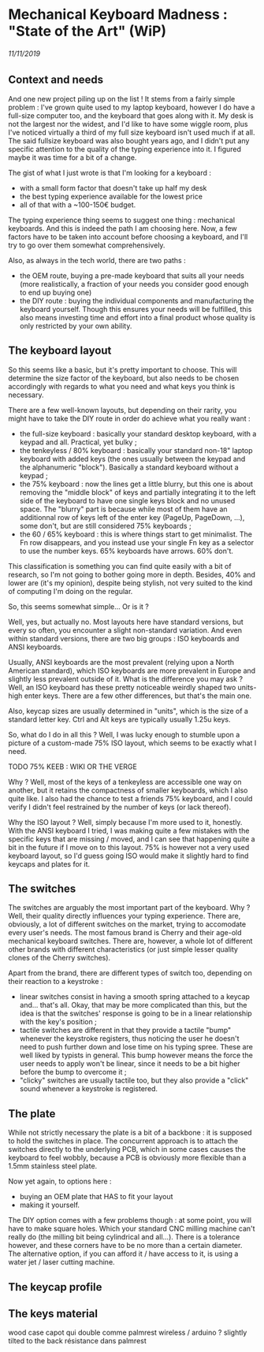 # Mechanical Keyboard Madness : "State of the Art" (WiP)
###### 11/11/2019

## Context and needs 
And one new project piling up on the list ! It stems from a fairly simple problem : I've grown quite used to my laptop keyboard, however I do have a
full-size computer too, and the keyboard that goes along with it. My desk is not the largest nor the widest, and I'd like to have some wiggle room,
plus I've noticed virtually a third of my full size keyboard isn't used much if at all. The said fullsize keyboard was also bought years ago, and
I didn't put any specific attention to the quality of the typing experience into it. I figured maybe it was time for a bit of a change. 

The gist of what I just wrote is that I'm looking for a keyboard : 
- with a small form factor that doesn't take up half my desk
- the best typing experience available for the lowest price
- all of that with a ~100-150€ budget.

The typing experience thing seems to suggest one thing : mechanical keyboards. And this is indeed the path I am choosing here. Now, a few factors have
to be taken into account before choosing a keyboard, and I'll try to go over them somewhat comprehensively.

Also, as always in the tech world, there are two paths : 
- the OEM route, buying a pre-made keyboard that suits all your needs (more realistically, a fraction of your needs you consider good enough to end up
  buying one)
- the DIY route : buying the individual components and manufacturing the keyboard yourself. Though this ensures your needs will be fulfilled, this
  also means investing time and effort into a final product whose quality is only restricted by your own ability. 

## The keyboard layout
So this seems like a basic, but it's pretty important to choose. This will determine the size factor of the keyboard, but also needs to be chosen
accordingly with regards to what you need and what keys you think is necessary. 

There are a few well-known layouts, but depending on their rarity, you might have to take the DIY route in order do achieve what you really want : 
- the full-size keyboard : basically your standard desktop keyboard, with a keypad and all. Practical, yet bulky ;
- the tenkeyless / 80% keyboard : basically your standard non-18" laptop keyboard with added keys (the ones usually between the keypad and the alphanumeric
  "block"). Basically a standard keyboard without a keypad ;
- the 75% keyboard : now the lines get a little blurry, but this one is about removing the "middle block" of keys and partially integrating it to the
  left side of the keyboard to have one single keys block and no unused space. The "blurry" part is because while most of them have an additionnal row
  of keys left of the enter key (PageUp, PageDown, ...), some don't, but are still considered 75% keyboards ;
- the 60 / 65% keyboard : this is where things start to get minimalist. The Fn row disappears, and you instead use your single Fn key as a selector to
  use the number keys. 65% keyboards have arrows. 60% don't.

This classification is something you can find quite easily with a bit of research, so I'm not going to bother going more in depth. Besides, 40% and
lower are (it's my opinion), despite being stylish, not very suited to the kind of computing I'm doing on the regular. 

So, this seems somewhat simple... Or is it ? 

Well, yes, but actually no. Most layouts here have standard versions, but every so often, you encounter a slight non-standard variation. And even
within standard versions, there are two big groups : ISO keyboards and ANSI keyboards. 

Usually, ANSI keyboards are the most prevalent (relying upon a North American standard), which ISO keyboards are more prevalent in Europe and slightly
less prevalent outside of it. What is the difference you may ask ? Well, an ISO keyboard has these pretty noticeable weirdly shaped two units-high
enter keys. There are a few other differences, but that's the main one. 

Also, keycap sizes are usually determined in "units", which is the size of a standard letter key. Ctrl and Alt keys are typically usually 1.25u keys. 

So, what do I do in all this ? Well, I was lucky enough to stumble upon a picture of a custom-made 75% ISO layout, which seems to be exactly what I
need. 

TODO 75% KEEB : WIKI OR THE VERGE

Why ? Well, most of the keys of a tenkeyless are accessible one way on another, but it retains the compactness of smaller keyboards, which I also
quite like. I also had the chance to test a friends 75% keyboard, and I could verify I didn't feel restrained by the number of keys (or lack
thereof).

Why the ISO layout ? Well, simply because I'm more used to it, honestly. With the ANSI keyboard I tried, I was making quite a few mistakes with the
specific keys that are missing / moved, and I can see that happening quite a bit in the future if I move on to this layout. 75% is however not a very
used keyboard layout, so I'd guess going ISO would make it slightly hard to find keycaps and plates for it. 

## The switches
The switches are arguably the most important part of the keyboard. Why ? Well, their quality directly influences your typing experience. There are,
obviously, a lot of different switches on the market, trying to accomodate every user's needs. The most famous brand is Cherry and their age-old
mechanical keyboard switches. There are, however, a whole lot of different other brands with different characteristics (or just simple lesser quality
clones of the Cherry switches). 

Apart from the brand, there are different types of switch too, depending on their reaction to a keystroke : 
- linear switches consist in having a smooth spring attached to a keycap and... that's all. Okay, that may be more complicated than this, but the idea
  is that the switches' response is going to be in a linear relationship with the key's position ;
- tactile switches are different in that they provide a tactile "bump" whenever the keystroke registers, thus noticing the user he doesn't need to
  push further down and lose time on his typing spree. These are well liked by typists in general. This bump however means the force the user needs to
  apply won't be linear, since it needs to be a bit higher before the bump to overcome it ;
- "clicky" switches are usually tactile too, but they also provide a "click" sound whenever a keystroke is registered. 

## The plate
While not strictly necessary the plate is a bit of a backbone : it is supposed to hold the switches in place. The concurrent approach is to attach the
switches directly to the underlying PCB, which in some cases causes the keyboard to feel wobbly, because a PCB is obviously more flexible than a 1.5mm
stainless steel plate. 

Now yet again, to options here : 
- buying an OEM plate that HAS to fit your layout 
- making it yourself. 

The DIY option comes with a few problems though : at some point, you will have to make square holes. Which your standard CNC milling machine can't
really do (the milling bit being cylindrical and all...). There is a tolerance however, and these corners have to be no more than a certain diameter. 
The alternative option, if you can afford it / have access to it, is using a water jet / laser cutting machine.

## The keycap profile

## The keys material





wood case
capot qui double comme palmrest
wireless / arduino ? 
slightly tilted to the back
résistance dans palmrest
